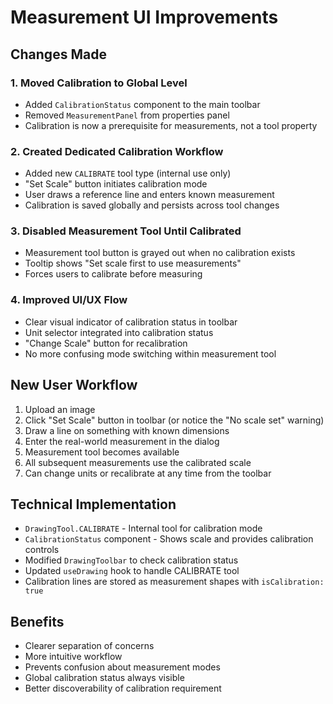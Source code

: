 # Measurement UI Improvements

## Changes Made

### 1. Moved Calibration to Global Level
- Added `CalibrationStatus` component to the main toolbar
- Removed `MeasurementPanel` from properties panel
- Calibration is now a prerequisite for measurements, not a tool property

### 2. Created Dedicated Calibration Workflow
- Added new `CALIBRATE` tool type (internal use only)
- "Set Scale" button initiates calibration mode
- User draws a reference line and enters known measurement
- Calibration is saved globally and persists across tool changes

### 3. Disabled Measurement Tool Until Calibrated
- Measurement tool button is grayed out when no calibration exists
- Tooltip shows "Set scale first to use measurements"
- Forces users to calibrate before measuring

### 4. Improved UI/UX Flow
- Clear visual indicator of calibration status in toolbar
- Unit selector integrated into calibration status
- "Change Scale" button for recalibration
- No more confusing mode switching within measurement tool

## New User Workflow

1. Upload an image
2. Click "Set Scale" button in toolbar (or notice the "No scale set" warning)
3. Draw a line on something with known dimensions
4. Enter the real-world measurement in the dialog
5. Measurement tool becomes available
6. All subsequent measurements use the calibrated scale
7. Can change units or recalibrate at any time from the toolbar

## Technical Implementation

- `DrawingTool.CALIBRATE` - Internal tool for calibration mode
- `CalibrationStatus` component - Shows scale and provides calibration controls
- Modified `DrawingToolbar` to check calibration status
- Updated `useDrawing` hook to handle CALIBRATE tool
- Calibration lines are stored as measurement shapes with `isCalibration: true`

## Benefits

- Clearer separation of concerns
- More intuitive workflow
- Prevents confusion about measurement modes
- Global calibration status always visible
- Better discoverability of calibration requirement